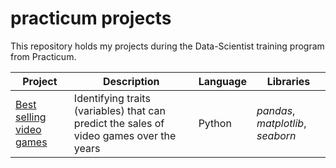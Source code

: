 # practicum projects

This repository holds my projects during the Data-Scientist training program from Practicum. 

Project | Description | Language | Libraries
------- | ----------- | -------- | ---------
[Best selling video games](https://github.com/eknery/practicum_projects/tree/main/project_best_selling_video_games) | Identifying traits (variables) that can predict the sales of video games over the years | Python | *pandas*, *matplotlib*, *seaborn*
